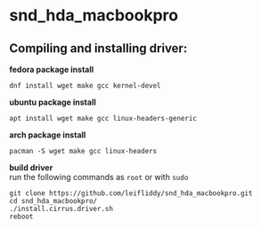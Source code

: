 # snd_hda_macbookpro

Compiling and installing driver:
-------------

**fedora package install**
```
dnf install wget make gcc kernel-devel
```
**ubuntu package install**  
```
apt install wget make gcc linux-headers-generic
```
**arch package install**
```
pacman -S wget make gcc linux-headers
```

**build driver**  
run the following commands as ```root``` or with ```sudo```
```
git clone https://github.com/leifliddy/snd_hda_macbookpro.git
cd snd_hda_macbookpro/
./install.cirrus.driver.sh
reboot
```
